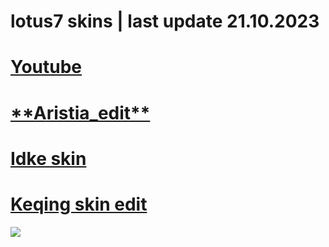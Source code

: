 # **lotus7 skins | last update 21.10.2023**

# [**Youtube**](https://www.youtube.com/@Iotus7)

# [**A](https://www.mediafire.com/file/ge9sfm0v0b4vsc7/aristia+edit.osk/file)[ristia_edit**](https://www.mediafire.com/file/ge9sfm0v0b4vsc7/aristia+edit.osk/file)

# [**Idke skin**](https://mega.nz/folder/w74SVCIL#UmPWRDrXGRKV5urcEAEovQ/file/AuJBjQqR)

# [**Keqing skin edit**](https://www.mediafire.com/file/cl9t196c61faikg/Keqing+edit.osk/file)












![](Aspose.Words.d6b671a1-9ca4-4815-9475-5ad39d3f7993.001.png)



